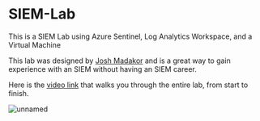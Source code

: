 # SIEM-Lab
This is a SIEM Lab using Azure Sentinel, Log Analytics Workspace, and a Virtual Machine  

This lab was designed by [Josh Madakor](https://www.youtube.com/@JoshMadakor) and is a great way to gain experience with an SIEM without having an SIEM career.  

Here is the [video link](https://www.youtube.com/watch?v=RoZeVbbZ0o0) that walks you through the entire lab, from start to finish.


![unnamed](https://github.com/Bsnookie9/SIEM-Lab/assets/106827110/ec9ec98b-2557-46ca-9494-c31df35e4b79)

